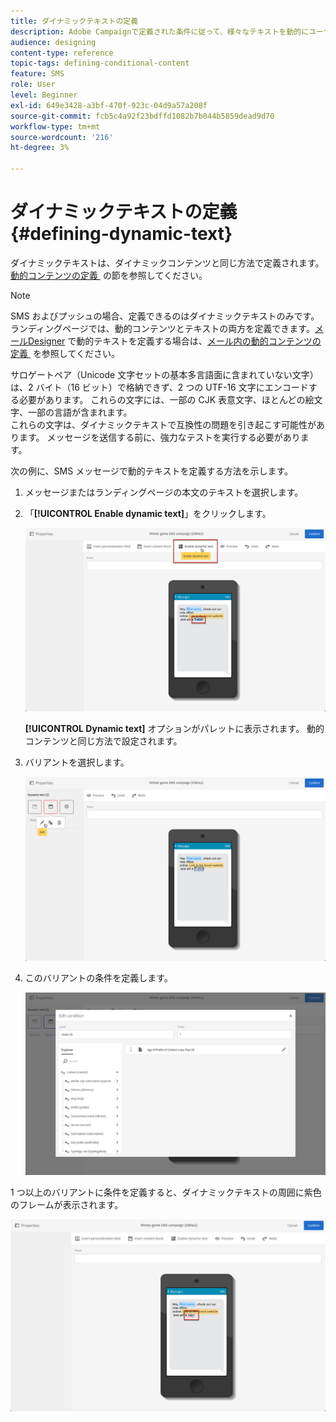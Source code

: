 ```yaml
---
title: ダイナミックテキストの定義
description: Adobe Campaignで定義された条件に従って、様々なテキストを動的にユーザーに表示する方法を説明します。
audience: designing
content-type: reference
topic-tags: defining-conditional-content
feature: SMS
role: User
level: Beginner
exl-id: 649e3428-a3bf-470f-923c-04d9a57a208f
source-git-commit: fcb5c4a92f23bdffd1082b7b044b5859dead9d70
workflow-type: tm+mt
source-wordcount: '216'
ht-degree: 3%

---
```


# ダイナミックテキストの定義{#defining-dynamic-text}

ダイナミックテキストは、ダイナミックコンテンツと同じ方法で定義されます。 [&#x200B; 動的コンテンツの定義 &#x200B;](../../designing/using/personalization.md#defining-dynamic-content-in-an-email) の節を参照してください。

>[!NOTE]
>
>SMS およびプッシュの場合、定義できるのはダイナミックテキストのみです。 ランディングページでは、動的コンテンツとテキストの両方を定義できます。 [&#x200B; メールDesigner](../../designing/using/designing-content-in-adobe-campaign.md) で動的テキストを定義する場合は、[&#x200B; メール内の動的コンテンツの定義 &#x200B;](../../designing/using/personalization.md#defining-dynamic-content-in-an-email) を参照してください。

サロゲートペア（Unicode 文字セットの基本多言語面に含まれていない文字）は、2 バイト（16 ビット）で格納できず、2 つの UTF-16 文字にエンコードする必要があります。 これらの文字には、一部の CJK 表意文字、ほとんどの絵文字、一部の言語が含まれます。
<br> これらの文字は、ダイナミックテキストで互換性の問題を引き起こす可能性があります。 メッセージを送信する前に、強力なテストを実行する必要があります。


次の例に、SMS メッセージで動的テキストを定義する方法を示します。

1. メッセージまたはランディングページの本文のテキストを選択します。
1. 「**[!UICONTROL Enable dynamic text]**」をクリックします。

   ![](assets/dynamic_text_sms_1.png)

   **[!UICONTROL Dynamic text]** オプションがパレットに表示されます。 動的コンテンツと同じ方法で設定されます。

1. バリアントを選択します。

   ![](assets/dynamic_text_sms_2.png)

1. このバリアントの条件を定義します。

   ![](assets/dynamic_text_sms_4.png)

1 つ以上のバリアントに条件を定義すると、ダイナミックテキストの周囲に紫色のフレームが表示されます。

![](assets/dynamic_text_sms_3.png)
